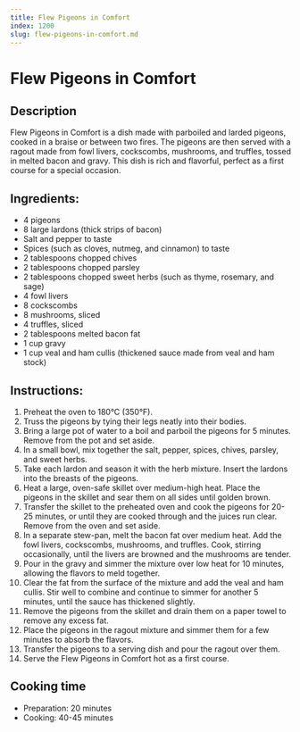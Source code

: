 ```yaml
---
title: Flew Pigeons in Comfort
index: 1200
slug: flew-pigeons-in-comfort.md
---
```


# Flew Pigeons in Comfort

## Description
Flew Pigeons in Comfort is a dish made with parboiled and larded pigeons, cooked in a braise or between two fires. The pigeons are then served with a ragout made from fowl livers, cockscombs, mushrooms, and truffles, tossed in melted bacon and gravy. This dish is rich and flavorful, perfect as a first course for a special occasion.

## Ingredients:
- 4 pigeons
- 8 large lardons (thick strips of bacon)
- Salt and pepper to taste
- Spices (such as cloves, nutmeg, and cinnamon) to taste
- 2 tablespoons chopped chives
- 2 tablespoons chopped parsley
- 2 tablespoons chopped sweet herbs (such as thyme, rosemary, and sage)
- 4 fowl livers
- 8 cockscombs
- 8 mushrooms, sliced
- 4 truffles, sliced
- 2 tablespoons melted bacon fat
- 1 cup gravy
- 1 cup veal and ham cullis (thickened sauce made from veal and ham stock)

## Instructions:
1. Preheat the oven to 180°C (350°F).
2. Truss the pigeons by tying their legs neatly into their bodies.
3. Bring a large pot of water to a boil and parboil the pigeons for 5 minutes. Remove from the pot and set aside.
4. In a small bowl, mix together the salt, pepper, spices, chives, parsley, and sweet herbs.
5. Take each lardon and season it with the herb mixture. Insert the lardons into the breasts of the pigeons.
6. Heat a large, oven-safe skillet over medium-high heat. Place the pigeons in the skillet and sear them on all sides until golden brown.
7. Transfer the skillet to the preheated oven and cook the pigeons for 20-25 minutes, or until they are cooked through and the juices run clear. Remove from the oven and set aside.
8. In a separate stew-pan, melt the bacon fat over medium heat. Add the fowl livers, cockscombs, mushrooms, and truffles. Cook, stirring occasionally, until the livers are browned and the mushrooms are tender.
9. Pour in the gravy and simmer the mixture over low heat for 10 minutes, allowing the flavors to meld together.
10. Clear the fat from the surface of the mixture and add the veal and ham cullis. Stir well to combine and continue to simmer for another 5 minutes, until the sauce has thickened slightly.
11. Remove the pigeons from the skillet and drain them on a paper towel to remove any excess fat.
12. Place the pigeons in the ragout mixture and simmer them for a few minutes to absorb the flavors.
13. Transfer the pigeons to a serving dish and pour the ragout over them.
14. Serve the Flew Pigeons in Comfort hot as a first course.

## Cooking time
- Preparation: 20 minutes
- Cooking: 40-45 minutes